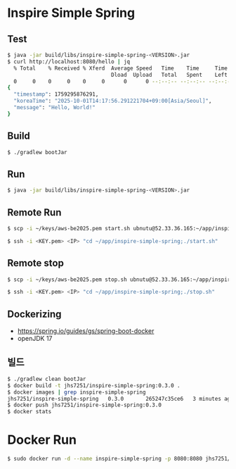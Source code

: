 # Inspire Simple Spring

## Test
```bash
$ java -jar build/libs/inspire-simple-spring-<VERSION>.jar
$ curl http://localhost:8080/hello | jq
  % Total    % Received % Xferd  Average Speed   Time    Time     Time  Current
                                 Dload  Upload   Total   Spent    Left  Speed
  0     0    0     0    0     0      0      0 --:--:-- --:--:-- --:--:--    100   115    0   115    0     0  25732      0 --:--:-- --:--:-- --:--:-- 28750
{
  "timestamp": 1759295876291,
  "koreaTime": "2025-10-01T14:17:56.291221704+09:00[Asia/Seoul]",
  "message": "Hello, World!"
}
```

## Build
```bash
$ ./gradlew bootJar
```

## Run
```bash
$ java -jar build/libs/inspire-simple-spring-<VERSION>.jar
```

## Remote Run
```bash
$ scp -i ~/keys/aws-be2025.pem start.sh ubnutu@52.33.36.165:~/app/inspire-simple-spring/

$ ssh -i <KEY.pem> <IP> "cd ~/app/inspire-simple-spring;./start.sh"
```

## Remote stop
```bash
$ scp -i ~/keys/aws-be2025.pem stop.sh ubnutu@52.33.36.165:~/app/inspire-simple-spring/

$ ssh -i <KEY.pem> <IP> "cd ~/app/inspire-simple-spring;./stop.sh"
```

## Dockerizing
- https://spring.io/guides/gs/spring-boot-docker
- openJDK 17

## 빌드
```bash
$ ./gradlew clean bootJar
$ docker build -t jhs7251/inspire-simple-spring:0.3.0 .
$ docker images | grep inspire-simple-spring
jhs7251/inspire-simple-spring   0.3.0       265247c35ce6   3 minutes ago   560MB
$ docker push jhs7251/inspire-simple-spring:0.3.0
$ docker stats
```
# Docker Run
```bash
$ sudo docker run -d --name inspire-simple-spring -p 8080:8080 jhs7251/inspire-simple-spring:0.3.0
```



